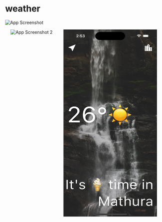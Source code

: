 # weather

![App Screenshot](https://github.com/amit2303/Weather-App/blob/main/Screenshots/Screenshot%202023-11-17%20at%202.54.56%E2%80%AFPM.png )

<div style="display:flex; justify-content:space-around;">
  
  <img src="https://github.com/amit2303/Weather-App/blob/main/Screenshots/Screenshot%202023-11-17%20at%202.56.09%E2%80%AFPM.png" alt="App Screenshot 2" >
  <img src="https://github.com/amit2303/Weather-App/blob/main/Screenshots/Simulator%20Screenshot%20-%20iPhone%2015%20-%202023-11-17%20at%2014.54.35.png" alt="App Screenshot 1" width="300" height="600">
</div>
